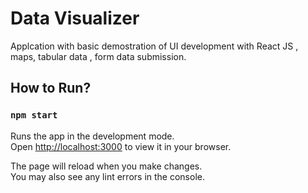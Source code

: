 # Data Visualizer

Applcation with basic demostration of UI development with React JS , maps, tabular data , form data submission.

## How to Run?


### `npm start`

Runs the app in the development mode.\
Open [http://localhost:3000](http://localhost:3000) to view it in your browser.

The page will reload when you make changes.\
You may also see any lint errors in the console.
